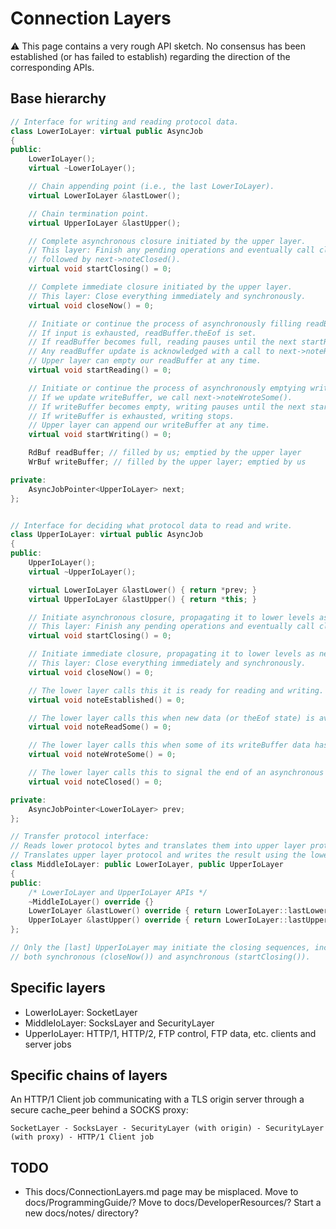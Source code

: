 # Connection Layers

:warning: This page contains a very rough API sketch. No consensus has been
    established (or has failed to establish) regarding the direction of the
    corresponding APIs.

## Base hierarchy

```C++
// Interface for writing and reading protocol data.
class LowerIoLayer: virtual public AsyncJob
{
public:
    LowerIoLayer();
    virtual ~LowerIoLayer();

    // Chain appending point (i.e., the last LowerIoLayer).
    virtual LowerIoLayer &lastLower();

    // Chain termination point.
    virtual UpperIoLayer &lastUpper();

    // Complete asynchronous closure initiated by the upper layer.
    // This layer: Finish any pending operations and eventually call closeNow(),
    // followed by next->noteClosed().
    virtual void startClosing() = 0;

    // Complete immediate closure initiated by the upper layer.
    // This layer: Close everything immediately and synchronously.
    virtual void closeNow() = 0;

    // Initiate or continue the process of asynchronously filling readBuffer.
    // If input is exhausted, readBuffer.theEof is set.
    // If readBuffer becomes full, reading pauses until the next startReading() call.
    // Any readBuffer update is acknowledged with a call to next->noteReadSome().
    // Upper layer can empty our readBuffer at any time.
    virtual void startReading() = 0;

    // Initiate or continue the process of asynchronously emptying writeBuffer.
    // If we update writeBuffer, we call next->noteWroteSome().
    // If writeBuffer becomes empty, writing pauses until the next startWriting() call.
    // If writeBuffer is exhausted, writing stops.
    // Upper layer can append our writeBuffer at any time.
    virtual void startWriting() = 0;

    RdBuf readBuffer; // filled by us; emptied by the upper layer
    WrBuf writeBuffer; // filled by the upper layer; emptied by us

private:
    AsyncJobPointer<UpperIoLayer> next;
};


// Interface for deciding what protocol data to read and write.
class UpperIoLayer: virtual public AsyncJob
{
public:
    UpperIoLayer();
    virtual ~UpperIoLayer();

    virtual LowerIoLayer &lastLower() { return *prev; }
    virtual UpperIoLayer &lastUpper() { return *this; }

    // Initiate asynchronous closure, propagating it to lower levels as needed.
    // This layer: Finish any pending operations and eventually call closeNow().
    virtual void startClosing() = 0;

    // Initiate immediate closure, propagating it to lower levels as needed.
    // This layer: Close everything immediately and synchronously.
    virtual void closeNow() = 0;

    // The lower layer calls this it is ready for reading and writing.
    virtual void noteEstablished() = 0;

    // The lower layer calls this when new data (or theEof state) is available in its readBuffer.
    virtual void noteReadSome() = 0;

    // The lower layer calls this when some of its writeBuffer data has been written.
    virtual void noteWroteSome() = 0;

    // The lower layer calls this to signal the end of an asynchronous closure.
    virtual void noteClosed() = 0;

private:
    AsyncJobPointer<LowerIoLayer> prev;
};

// Transfer protocol interface:
// Reads lower protocol bytes and translates them into upper layer protocol.
// Translates upper layer protocol and writes the result using the lower layer protocol.
class MiddleIoLayer: public LowerIoLayer, public UpperIoLayer
{
public:
    /* LowerIoLayer and UpperIoLayer APIs */
    ~MiddleIoLayer() override {}
    LowerIoLayer &lastLower() override { return LowerIoLayer::lastLower(); }
    UpperIoLayer &lastUpper() override { return LowerIoLayer::lastUpper(); }
};

// Only the [last] UpperIoLayer may initiate the closing sequences, including
// both synchronous (closeNow()) and asynchronous (startClosing()).
```

## Specific layers

* LowerIoLayer: SocketLayer
* MiddleIoLayer: SocksLayer and SecurityLayer
* UpperIoLayer: HTTP/1, HTTP/2, FTP control, FTP data, etc. clients and server jobs


## Specific chains of layers

An HTTP/1 Client job communicating with a TLS origin server through a secure cache_peer behind a SOCKS proxy:

```
SocketLayer - SocksLayer - SecurityLayer (with origin) - SecurityLayer (with proxy) - HTTP/1 Client job
```

## TODO

* This docs/ConnectionLayers.md page may be misplaced. Move to docs/ProgrammingGuide/? Move to docs/DeveloperResources/? Start a new docs/notes/ directory?
